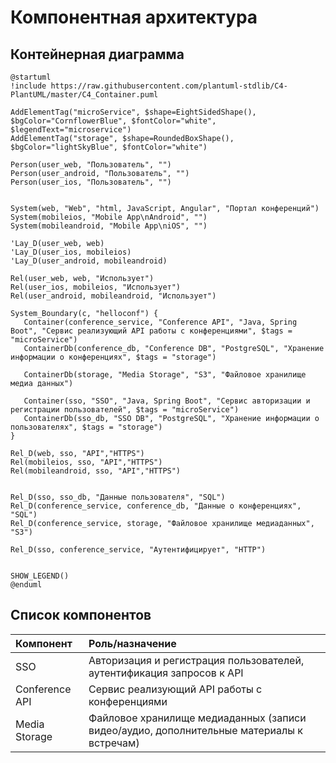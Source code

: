 # Компонентная архитектура
<!-- Состав и взаимосвязи компонентов системы между собой и внешними системами с указанием протоколов, ключевые технологии, используемые для реализации компонентов.
Диаграмма контейнеров C4 и текстовое описание. 
Подробнее: https://confluence.mts.ru/pages/viewpage.action?pageId=375783368
-->
## Контейнерная диаграмма

```plantuml
@startuml
!include https://raw.githubusercontent.com/plantuml-stdlib/C4-PlantUML/master/C4_Container.puml

AddElementTag("microService", $shape=EightSidedShape(), $bgColor="CornflowerBlue", $fontColor="white", $legendText="microservice")
AddElementTag("storage", $shape=RoundedBoxShape(), $bgColor="lightSkyBlue", $fontColor="white")

Person(user_web, "Пользователь", "")
Person(user_android, "Пользователь", "")
Person(user_ios, "Пользователь", "")


System(web, "Web", "html, JavaScript, Angular", "Портал конференций")
System(mobileios, "Mobile App\nAndroid", "")
System(mobileandroid, "Mobile App\niOS", "")

'Lay_D(user_web, web)
'Lay_D(user_ios, mobileios)
'Lay_D(user_android, mobileandroid)

Rel(user_web, web, "Использует")
Rel(user_ios, mobileios, "Использует")
Rel(user_android, mobileandroid, "Использует")

System_Boundary(c, "helloconf") {
   Container(conference_service, "Conference API", "Java, Spring Boot", "Сервис реализующий API работы с конференциями", $tags = "microService")      
   ContainerDb(conference_db, "Conference DB", "PostgreSQL", "Хранение информации о конференциях", $tags = "storage")
   
   ContainerDb(storage, "Media Storage", "S3", "Файловое хранилище медиа данных")      
    
   Container(sso, "SSO", "Java, Spring Boot", "Сервис авторизации и регистрации пользователей", $tags = "microService")      
   ContainerDb(sso_db, "SSO DB", "PostgreSQL", "Хранение информации о пользователях", $tags = "storage")
}

Rel_D(web, sso, "API","HTTPS")
Rel(mobileios, sso, "API","HTTPS")
Rel(mobileandroid, sso, "API","HTTPS")


Rel_D(sso, sso_db, "Данные пользователя", "SQL")
Rel_D(conference_service, conference_db, "Данные о конференциях", "SQL")
Rel_D(conference_service, storage, "Файловое хранилище медиаданных", "S3")

Rel_D(sso, conference_service, "Аутентифицирует", "HTTP")


SHOW_LEGEND()
@enduml
```

## Список компонентов
| Компонент             | Роль/назначение                  |
|:----------------------|:---------------------------------|
| SSO | Авторизация и регистрация пользователей, аутентификация запросов к API |
| Conference API | Сервис реализующий API работы с конференциями |
| Media Storage | Файловое хранилище медиаданных (записи видео/аудио, дополнительные материалы к встречам) |
